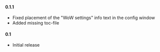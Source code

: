 #### 0.1.1

- Fixed placement of the "WoW settings" info text in the config window
- Added missing toc-file

#### 0.1

- Initial release
